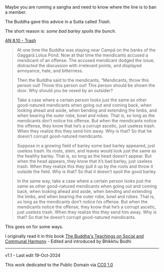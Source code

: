 ﻿Maybe you are running a sangha and need to know where the line is to ban a member.

The Buddha gave this advice in a Sutta called *Trash.*

The short reason is: *some bad barley spoils the bunch.*

[AN 8.10 - Trash](https://suttacentral.net/an8.10/en/sujato?)

> At one time the Buddha was staying near Campā on the banks of the Gaggarā Lotus Pond. Now at that time the mendicants accused a mendicant of an offense. The accused mendicant dodged the issue, distracted the discussion with irrelevant points, and displayed annoyance, hate, and bitterness.
>
> Then the Buddha said to the mendicants, “Mendicants, throw this person out! Throw this person out! This person should be shown the door. Why should you be vexed by an outsider?
>
> Take a case where a certain person looks just the same as other good-natured mendicants when going out and coming back, when looking ahead and aside, when bending and extending the limbs, and when bearing the outer robe, bowl and robes. That is, so long as the mendicants don’t notice his offense. But when the mendicants notice the offense, they know that he’s a corrupt ascetic, just useless trash. When they realize this they send him away. Why is that? So that he doesn’t corrupt good-natured mendicants.
>
> Suppose in a growing field of barley some bad barley appeared, just useless trash. Its roots, stem, and leaves would look just the same as the healthy barley. That is, so long as the head doesn’t appear. But when the head appears, they know that it’s bad barley, just useless trash. When they realize this they pull it up by the roots and throw it outside the field. Why is that? So that it doesn’t spoil the good barley.
>
> In the same way, take a case where a certain person looks just the same as other good-natured mendicants when going out and coming back, when looking ahead and aside, when bending and extending the limbs, and when bearing the outer robe, bowl and robes. That is, so long as the mendicants don’t notice his offense. But when the mendicants notice the offense, they know that he’s a corrupt ascetic, just useless trash. When they realize this they send him away. Why is that? So that he doesn’t corrupt good-natured mendicants.

This goes on for some ways.

I originally read it in this book
[The Buddha's Teachings on Social and Communal Harmony](https://blackwells.co.uk/bookshop/product/The-Buddhas-Teachings-on-Social-and-Communal-Harmony-by-Bodhi-editor/9781614293552) - Edited and introduced by Bhikkhu Bodhi

---------------------

v1.1 - Last edit 19-Oct-2024  

This work dedicated to the Public Domain via [CC0 1.0](https://creativecommons.org/publicdomain/zero/1.0/)
